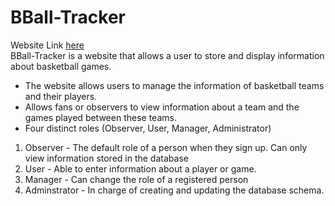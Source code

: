 # BBall-Tracker

Website Link [here](https://bball-tracker.000webhostapp.com/)\
BBall-Tracker is a website that allows a user to store and display information about basketball games.
* The website allows users to manage the information of basketball teams and their players.
* Allows fans or observers to view information about a team and the games played between these teams. 
* Four distinct roles (Observer, User, Manager, Administrator)
1. Observer - The default role of a person when they sign up. Can only view information stored in the database
2. User - Able to enter information about a player or game. 
3. Manager - Can change the role of a registered person
4. Adminstrator - In charge of creating and updating the database schema. 


